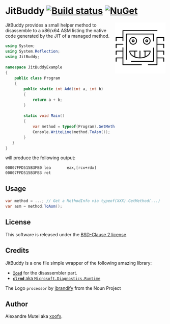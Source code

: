 # JitBuddy [![Build status](https://ci.appveyor.com/api/projects/status/ail3j0mtp4ubd0fb?svg=true)](https://ci.appveyor.com/project/xoofx/jitbuddy) [![NuGet](https://img.shields.io/nuget/v/JitBuddy.svg)](https://www.nuget.org/packages/JitBuddy/)

<img align="right" width="160px" height="160px" src="img/JitBuddy.png">

JitBuddy provides a small helper method to disassemble to a x86/x64 ASM listing the native code generated by the JIT of  a managed method.

```C#
using System;
using System.Reflection;
using JitBuddy;

namespace JitBuddyExample
{
    public class Program
    {
        public static int Add(int a, int b)
        {
            return a + b;
        }
        
        static void Main()
        {
            var method = typeof(Program).GetMethod("Add", BindingFlags.Public | BindingFlags.Static);
            Console.WriteLine(method.ToAsm());
        }
   }
}
```
will produce the following output:

```
00007FFD515B3FB0 lea       eax,[rcx+rdx]
00007FFD515B3FB3 ret
```

## Usage

```c#
var method = ...; // Get a MethodInfo via typeof(XXX).GetMethod(...)
var asm = method.ToAsm();
```
## License

This software is released under the [BSD-Clause 2 license](http://opensource.org/licenses/BSD-2-Clause). 

## Credits

JitBuddy is a one file simple wrapper of the following amazing library:

* [**`Iced`**](https://github.com/0xd4d/iced) for the disassembler part.
* [**`clrmd`** aka `Microsoft.Diagnostics.Runtime`](https://github.com/Microsoft/clrmd)

The Logo `processor` by [ibrandify](https://thenounproject.com/ibrandify) from the Noun Project

## Author

Alexandre Mutel aka [xoofx](http://xoofx.com).
